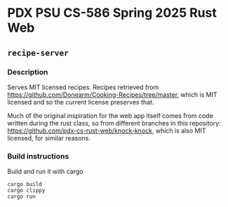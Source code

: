 # PDX PSU CS-586 Spring 2025 Rust Web
## `recipe-server`
### Description

Serves MIT licensed recipes. Recipes retrieved from https://github.com/Donearm/Cooking-Recipes/tree/master, which is MIT licensed and so the current license preserves that.

Much of the original inspiration for the web app itself comes from code written during the rust class, so from different branches in this repository: https://github.com/pdx-cs-rust-web/knock-knock, which is also MIT licensed, for similar reasons.


### Build instructions
Build and run it with cargo
```
cargo build
cargo clippy
cargo run
```

